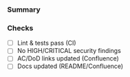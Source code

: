 ### Summary
<what changed>

### Checks
- [ ] Lint & tests pass (CI)
- [ ] No HIGH/CRITICAL security findings
- [ ] AC/DoD links updated (Confluence)
- [ ] Docs updated (README/Confluence)
